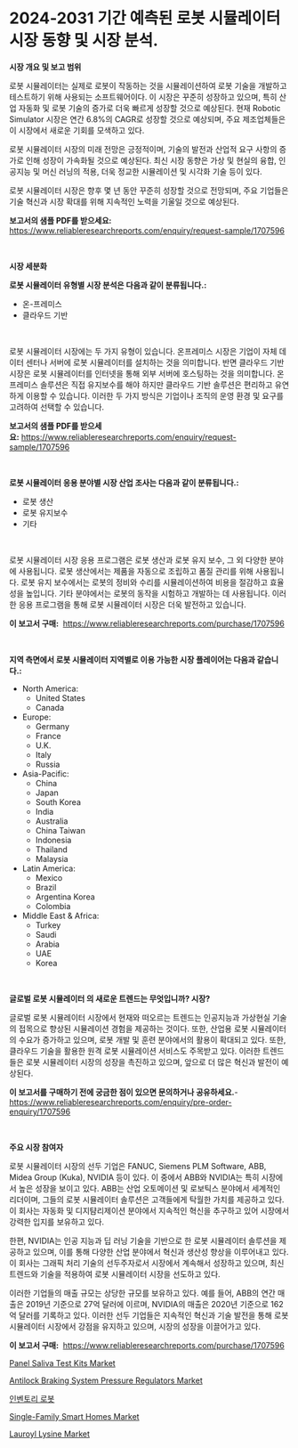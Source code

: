 <p><h1>2024-2031 기간 예측된 로봇 시뮬레이터 시장 동향 및 시장 분석.</h1></p><p><strong>시장 개요 및 보고 범위</strong></p>
<p><p>로봇 시뮬레이터는 실제로 로봇이 작동하는 것을 시뮬레이션하여 로봇 기술을 개발하고 테스트하기 위해 사용되는 소프트웨어이다. 이 시장은 꾸준히 성장하고 있으며, 특히 산업 자동화 및 로봇 기술의 증가로 더욱 빠르게 성장할 것으로 예상된다. 현재 Robotic Simulator 시장은 연간 6.8%의 CAGR로 성장할 것으로 예상되며, 주요 제조업체들은 이 시장에서 새로운 기회를 모색하고 있다.</p><p>로봇 시뮬레이터 시장의 미래 전망은 긍정적이며, 기술의 발전과 산업적 요구 사항의 증가로 인해 성장이 가속화될 것으로 예상된다. 최신 시장 동향은 가상 및 현실의 융합, 인공지능 및 머신 러닝의 적용, 더욱 정교한 시뮬레이션 및 시각화 기술 등이 있다.</p><p>로봇 시뮬레이터 시장은 향후 몇 년 동안 꾸준히 성장할 것으로 전망되며, 주요 기업들은 기술 혁신과 시장 확대를 위해 지속적인 노력을 기울일 것으로 예상된다.</p></p>
<p><strong>보고서의 샘플 PDF를 받으세요:</strong> <a href="https://www.reliableresearchreports.com/enquiry/request-sample/1707596">https://www.reliableresearchreports.com/enquiry/request-sample/1707596</a></p>
<p>&nbsp;</p>
<p><strong>시장 세분화</strong></p>
<p><strong>로봇 시뮬레이터 유형별 시장 분석은 다음과 같이 분류됩니다.:</strong></p>
<p><ul><li>온-프레미스</li><li>클라우드 기반</li></ul></p>
<p>&nbsp;</p>
<p><p>로봇 시뮬레이터 시장에는 두 가지 유형이 있습니다. 온프레미스 시장은 기업이 자체 데이터 센터나 서버에 로봇 시뮬레이터를 설치하는 것을 의미합니다. 반면 클라우드 기반 시장은 로봇 시뮬레이터를 인터넷을 통해 외부 서버에 호스팅하는 것을 의미합니다. 온프레미스 솔루션은 직접 유지보수를 해야 하지만 클라우드 기반 솔루션은 편리하고 유연하게 이용할 수 있습니다. 이러한 두 가지 방식은 기업이나 조직의 운영 환경 및 요구를 고려하여 선택할 수 있습니다.</p></p>
<p><strong>보고서의 샘플 PDF를 받으세요:</strong>&nbsp;<a href="https://www.reliableresearchreports.com/enquiry/request-sample/1707596">https://www.reliableresearchreports.com/enquiry/request-sample/1707596</a></p>
<p>&nbsp;</p>
<p><strong> 로봇 시뮬레이터 응용 분야별 시장 산업 조사는 다음과 같이 분류됩니다.:</strong></p>
<p><ul><li>로봇 생산</li><li>로봇 유지보수</li><li>기타</li></ul></p>
<p>&nbsp;</p>
<p><p>로봇 시뮬레이터 시장 응용 프로그램은 로봇 생산과 로봇 유지 보수, 그 외 다양한 분야에 사용됩니다. 로봇 생산에서는 제품을 자동으로 조립하고 품질 관리를 위해 사용됩니다. 로봇 유지 보수에서는 로봇의 정비와 수리를 시뮬레이션하여 비용을 절감하고 효율성을 높입니다. 기타 분야에서는 로봇의 동작을 시험하고 개발하는 데 사용됩니다. 이러한 응용 프로그램을 통해 로봇 시뮬레이터 시장은 더욱 발전하고 있습니다.</p></p>
<p><strong>이 보고서 구매:</strong>&nbsp; <a href="https://www.reliableresearchreports.com/purchase/1707596">https://www.reliableresearchreports.com/purchase/1707596</a></p>
<p>&nbsp;</p>
<p><strong>지역 측면에서 로봇 시뮬레이터 지역별로 이용 가능한 시장 플레이어는 다음과 같습니다.:</strong></p>
<p><ul>
    <li>
        North America:
        <ul>
            <li>United States</li>
            <li>Canada</li>
        </ul>
    </li>
    <li>
        Europe:
        <ul>
            <li>Germany</li>
            <li>France</li>
            <li>U.K.</li>
            <li>Italy</li>
            <li>Russia</li>
        </ul>
    </li>
    <li>
        Asia-Pacific:
        <ul>
            <li>China</li>
            <li>Japan</li>
            <li>South Korea</li>
            <li>India</li>
            <li>Australia</li>
            <li>China Taiwan</li>
            <li>Indonesia</li>
            <li>Thailand</li>
            <li>Malaysia</li>
        </ul>
    </li>
    <li>
        Latin America:
        <ul>
            <li>Mexico</li>
            <li>Brazil</li>
            <li>Argentina Korea</li>
            <li>Colombia</li>
        </ul>
    </li>
    <li>
        Middle East & Africa:
        <ul>
            <li>Turkey</li>
            <li>Saudi</li>
            <li>Arabia</li>
            <li>UAE</li>
            <li>Korea</li>
        </ul>
    </li>
    </ul></p>
<p>&nbsp;</p>
<p><strong>글로벌 로봇 시뮬레이터 의 새로운 트렌드는 무엇입니까? 시장?</strong></p>
<p><p>글로벌 로봇 시뮬레이터 시장에서 현재와 떠오르는 트렌드는 인공지능과 가상현실 기술의 접목으로 향상된 시뮬레이션 경험을 제공하는 것이다. 또한, 산업용 로봇 시뮬레이터의 수요가 증가하고 있으며, 로봇 개발 및 훈련 분야에서의 활용이 확대되고 있다. 또한, 클라우드 기술을 활용한 원격 로봇 시뮬레이션 서비스도 주목받고 있다. 이러한 트렌드들은 로봇 시뮬레이터 시장의 성장을 촉진하고 있으며, 앞으로 더 많은 혁신과 발전이 예상된다.</p></p>
<p><strong>이 보고서를 구매하기 전에 궁금한 점이 있으면 문의하거나 공유하세요.</strong>- <a href="https://www.reliableresearchreports.com/enquiry/pre-order-enquiry/1707596">https://www.reliableresearchreports.com/enquiry/pre-order-enquiry/1707596</a></p>
<p>&nbsp;</p>
<p><strong>주요 시장 참여자</strong></p>
<p><p>로봇 시뮬레이터 시장의 선두 기업은 FANUC, Siemens PLM Software, ABB, Midea Group (Kuka), NVIDIA 등이 있다. 이 중에서 ABB와 NVIDIA는 특히 시장에서 높은 성장을 보이고 있다. ABB는 산업 오토메이션 및 로보틱스 분야에서 세계적인 리더이며, 그들의 로봇 시뮬레이터 솔루션은 고객들에게 탁월한 가치를 제공하고 있다. 이 회사는 자동화 및 디지턈리제이션 분야에서 지속적인 혁신을 추구하고 있어 시장에서 강력한 입지를 보유하고 있다.</p><p>한편, NVIDIA는 인공 지능과 딥 러닝 기술을 기반으로 한 로봇 시뮬레이터 솔루션을 제공하고 있으며, 이를 통해 다양한 산업 분야에서 혁신과 생산성 향상을 이루어내고 있다. 이 회사는 그래픽 처리 기술의 선두주자로서 시장에서 계속해서 성장하고 있으며, 최신 트렌드와 기술을 적용하여 로봇 시뮬레이터 시장을 선도하고 있다.</p><p>이러한 기업들의 매출 규모는 상당한 규모를 보유하고 있다. 예를 들어, ABB의 연간 매출은 2019년 기준으로 27억 달러에 이르며, NVIDIA의 매출은 2020년 기준으로 162억 달러를 기록하고 있다. 이러한 선두 기업들은 지속적인 혁신과 기술 발전을 통해 로봇 시뮬레이터 시장에서 강점을 유지하고 있으며, 시장의 성장을 이끌어가고 있다.</p></p>
<p><strong>이 보고서 구매:</strong>&nbsp;&nbsp;<a href="https://www.reliableresearchreports.com/purchase/1707596">https://www.reliableresearchreports.com/purchase/1707596</a></p>
<p><p><a href="https://github.com/jhcraigie/Market-Research-Report-List-2/blob/main/panel-saliva-test-kits-market.md">Panel Saliva Test Kits Market</a></p><p><a href="https://issuu.com/reportprime-2/docs/antilock-braking-system-pressure-regulators-market">Antilock Braking System Pressure Regulators Market</a></p><p><a href="https://github.com/vsn7qpua81q/Market-Research-Report-List-1/blob/main/9571152185607.md">인벤토리 로봇</a></p><p><a href="https://five-trouble-98a.notion.site/Single-Family-Smart-Homes-Market-Size-Evaluating-its-Market-Trends-Growth-and-Projections-2024--ee3fbc48b2c443da86f60276243dfb4c">Single-Family Smart Homes Market</a></p><p><a href="https://ivy-potential-64b.notion.site/Lauroyl-Lysine-Market-Provides-Detailed-Segmentation-of-this-Market-based-on-Type-Application-and--7767c48e728740629f19c08fd362a7bb">Lauroyl Lysine Market</a></p></p>
